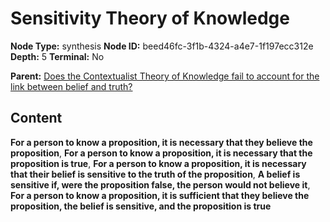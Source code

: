 # Sensitivity Theory of Knowledge

**Node Type:** synthesis
**Node ID:** beed46fc-3f1b-4324-a4e7-1f197ecc312e
**Depth:** 5
**Terminal:** No

**Parent:** [Does the Contextualist Theory of Knowledge fail to account for the link between belief and truth?](does-the-contextualist-theory-of-knowledge-fail-to-account-for-the-link-between-belief-and-truth-antithesis-e887a8c6-476c-4242-978f-5ab7c622580b.md)

## Content

**For a person to know a proposition, it is necessary that they believe the proposition**, **For a person to know a proposition, it is necessary that the proposition is true**, **For a person to know a proposition, it is necessary that their belief is sensitive to the truth of the proposition**, **A belief is sensitive if, were the proposition false, the person would not believe it**, **For a person to know a proposition, it is sufficient that they believe the proposition, the belief is sensitive, and the proposition is true**
